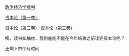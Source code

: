 [政治经济学批判](https://www.marxists.org/chinese/marx-engels/13/index.htm)

[资本论（第一卷）](https://www.marxists.org/chinese/marx/capital/index.htm)

[资本论（第二卷）](https://www.marxists.org/chinese/marx/capital/marxist.org-chinese-marx-capital-vol2-01.htm)
[资本论（第三卷）](https://www.marxists.org/chinese/marx/capital/marxist.org-chinese-marx-capital-vol3-01.htm)

唉，读书如抽丝，我到底能不能在今年结束之前读完资本论呢？

还剩下四个月时间
